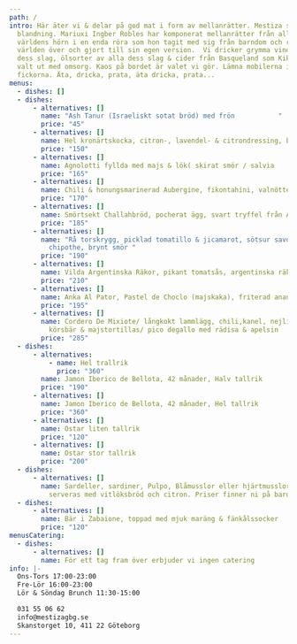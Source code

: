 ```yaml
---
path: /
intro: Här äter vi & delar på god mat i form av mellanrätter. Mestiza står för
  blandning. Mariuxi Ingber Robles har komponerat mellanrätter från alla
  världens hörn i en enda röra som hon tagit med sig från barndom och resor
  världen över och gjort till sin egen version.  Vi dricker grymma viner av alla
  dess slag, ölsorter av alla dess slag & cider från Basqueland som Kiki Ingber
  valt ut med omsorg. Kaos på bordet är valet vi gör. Lämna mobilerna i
  fickorna. Äta, dricka, prata, äta dricka, prata...
menus:
  - dishes: []
  - dishes:
      - alternatives: []
        name: "Ash Tanur (Israeliskt sotat bröd) med frön           "
        price: "45"
      - alternatives: []
        name: Hel kronärtskocka, citron-, lavendel- & citrondressing, blåbärsmajo
        price: "150"
      - alternatives: []
        name: Agnolotti fyllda med majs & lök( skirat smör / salvia
        price: "165"
      - alternatives: []
        name: Chili & honungsmarinerad Aubergine, fikontahini, valnötter
        price: "170"
      - alternatives: []
        name: Smörtsekt Challahbröd, pocherat ägg, svart tryffel från Alba
        price: "185"
      - alternatives: []
        name: "Rå torskrygg, picklad tomatillo & jicamarot, sötsur savojkål, chili
          chipothe, brynt smör "
        price: "190"
      - alternatives: []
        name: Vilda Argentinska Räkor, pikant tomatsås, argentinska räkor, hjärtmusslor
        price: "210"
      - alternatives: []
        name: Anka Al Pator, Pastel de Choclo (majskaka), friterad ananas
        price: "195"
      - alternatives: []
        name: Cordero De Mixiote/ långkokt lammlägg, chili,kanel, nejlika, kummin/
          körsbär & majstortillas/ pico degallo med rädisa & apelsin
        price: "285"
  - dishes:
      - alternatives:
          - name: Hel trallrik
            price: "360"
        name: Jamon Iberico de Bellota, 42 månader, Halv tallrik
        price: "190"
      - alternatives: []
        name: Jamon Iberico de Bellota, 42 månader, Hel tallrik
        price: "360"
      - alternatives: []
        name: Ostar liten tallrik
        price: "120"
      - alternatives: []
        name: Ostar stor tallrik
        price: "200"
  - dishes:
      - alternatives: []
        name: Sardeller, sardiner, Pulpo, Blåmusslor eller hjärtmusslor mm. i konserver,
          serveras med vitlöksbröd och citron. Priser finner ni på bardisken.
  - dishes:
      - alternatives: []
        name: Bär i Zabaione, toppad med mjuk maräng & fänkålssocker
        price: "120"
menusCatering:
  - dishes:
      - alternatives: []
        name: För ett tag fram över erbjuder vi ingen catering
info: |-
  Ons-Tors 17:00-23:00
  Fre-Lör 16:00-23:00 
  Lör & Söndag Brunch 11:30-15:00

  031 55 06 62
  info@mestizagbg.se
  Skanstorget 10, 411 22 Göteborg
---
```

